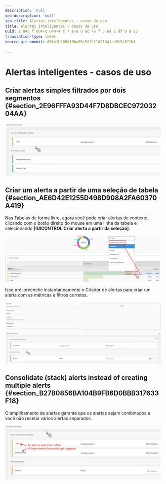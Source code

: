 ```yaml
---
description: 'null'
seo-description: 'null'
seo-title: Alertas inteligentes - casos de uso
title: Alertas inteligentes - casos de uso
uuid: e 848 f 004-c 044-4 c 7 e-a 0 ac -9 f 3 ea 2 df 9 a 05
translation-type: tm+mt
source-git-commit: 86fe1b3650100a05e52fb2102134fee515c871b1

---
```



# Alertas inteligentes - casos de uso

## Criar alertas simples filtrados por dois segmentos {#section_2E96FFFA93D44F7D8DBCEC97203204AA}

<!-- 

Update screenshots for better readability.

 -->

![](assets/alerts_example1.png)

## Criar um alerta a partir de uma seleção de tabela {#section_AE6D42E1255D498D908A2FA60370A419}

Nas Tabelas de forma livre, agora você pode criar alertas de contexto, clicando com o botão direito do mouse em uma linha da tabela e selecionando **[!UICONTROL Criar alerta a partir da seleção]**.

![](assets/alert_selection.png)

Isso pré-preenche instantaneamente o Criador de alertas para criar um alerta com as métricas e filtros corretos.

![](assets/prepopulated_alert.png)

## Consolidate (stack) alerts instead of creating multiple alerts {#section_B27B0856BA104B9FB6D0BBB317633F18}

O empilhamento de alertas garante que os alertas sejam combinados e você não receba vários alertas separados.

![](assets/alerts_example2.png)

